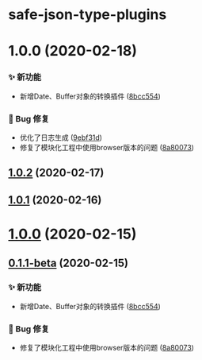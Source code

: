 # safe-json-type-plugins

# 1.0.0 (2020-02-18)


### ✨ 新功能

* 新增Date、Buffer对象的转换插件 ([8bcc554](https://github.com/CaoMeiYouRen/safe-json-type-plugins/commit/8bcc554))


### 🐛 Bug 修复

* 优化了日志生成 ([9ebf31d](https://github.com/CaoMeiYouRen/safe-json-type-plugins/commit/9ebf31d))
* 修复了模块化工程中使用browser版本的问题 ([8a80073](https://github.com/CaoMeiYouRen/safe-json-type-plugins/commit/8a80073))

## [1.0.2](https://github.com/CaoMeiYouRen/safe-json-type-plugins/compare/v1.0.1...v1.0.2) (2020-02-17)



## [1.0.1](https://github.com/CaoMeiYouRen/safe-json-type-plugins/compare/v1.0.0...v1.0.1) (2020-02-16)



# [1.0.0](https://github.com/CaoMeiYouRen/safe-json-type-plugins/compare/v0.1.1-beta...v1.0.0) (2020-02-15)



## [0.1.1-beta](https://github.com/CaoMeiYouRen/safe-json-type-plugins/compare/8bcc554...v0.1.1-beta) (2020-02-15)


### ✨ 新功能

* 新增Date、Buffer对象的转换插件 ([8bcc554](https://github.com/CaoMeiYouRen/safe-json-type-plugins/commit/8bcc554))


### 🐛 Bug 修复

* 修复了模块化工程中使用browser版本的问题 ([8a80073](https://github.com/CaoMeiYouRen/safe-json-type-plugins/commit/8a80073))
